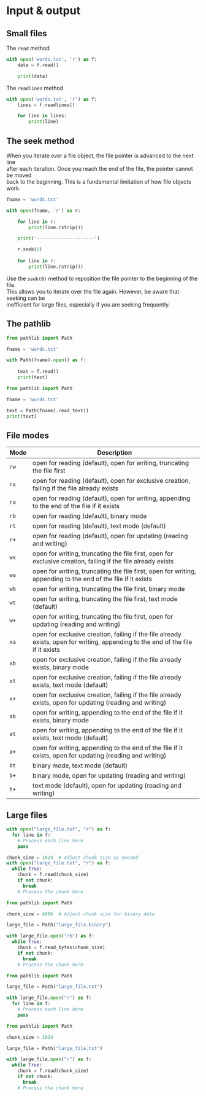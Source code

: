 # Input & output

## Small files

The `read` method

```python
with open('words.txt', 'r') as f:
    data = f.read()

    print(data)
```

The `readlines` method

```python
with open('words.txt', 'r') as f:
    lines = f.readlines()

    for line in lines:
        print(line)
```

## The seek method 

When you iterate over a file object, the file pointer is advanced to the next line  
after each iteration. Once you reach the end of the file, the pointer cannot be moved  
back to the beginning. This is a fundamental limitation of how file objects work.  

```python
fname = 'words.txt'

with open(fname, 'r') as r:

    for line in r:
        print(line.rstrip())

    print('---------------------')

    r.seek(0)
    
    for line in r:
        print(line.rstrip())
```

Use the `seek(0)` method to reposition the file pointer to the beginning of the file.  
This allows you to iterate over the file again. However, be aware that seeking can be  
inefficient for large files, especially if you are seeking frequently.

## The pathlib

```python
from pathlib import Path

fname = 'words.txt'

with Path(fname).open() as f:
    
    text = f.read()
    print(text)
```


```python
from pathlib import Path

fname = 'words.txt'

text = Path(fname).read_text()
print(text)
```

## File modes

| Mode | Description |
| --- | --- |
| `rw` | open for reading (default), open for writing, truncating the file first |
| `rx` | open for reading (default), open for exclusive creation, failing if the file already exists |
| `ra` | open for reading (default), open for writing, appending to the end of the file if it exists |
| `rb` | open for reading (default), binary mode |
| `rt` | open for reading (default), text mode (default) |
| `r+` | open for reading (default), open for updating (reading and writing) |
| `wx` | open for writing, truncating the file first, open for exclusive creation, failing if the file already exists |
| `wa` | open for writing, truncating the file first, open for writing, appending to the end of the file if it exists |
| `wb` | open for writing, truncating the file first, binary mode |
| `wt` | open for writing, truncating the file first, text mode (default) |
| `w+` | open for writing, truncating the file first, open for updating (reading and writing) |
| `xa` | open for exclusive creation, failing if the file already exists, open for writing, appending to the end of the file if it exists |
| `xb` | open for exclusive creation, failing if the file already exists, binary mode |
| `xt` | open for exclusive creation, failing if the file already exists, text mode (default) |
| `x+` | open for exclusive creation, failing if the file already exists, open for updating (reading and writing) |
| `ab` | open for writing, appending to the end of the file if it exists, binary mode |
| `at` | open for writing, appending to the end of the file if it exists, text mode (default) |
| `a+` | open for writing, appending to the end of the file if it exists, open for updating (reading and writing) |
| `bt` | binary mode, text mode (default) |
| `b+` | binary mode, open for updating (reading and writing) |
| `t+` | text mode (default), open for updating (reading and writing) |




## Large files

```python
with open("large_file.txt", "r") as f:
  for line in f:
    # Process each line here
    pass
```


```python
chunk_size = 1024  # Adjust chunk size as needed
with open("large_file.txt", "r") as f:
  while True:
    chunk = f.read(chunk_size)
    if not chunk:
      break
    # Process the chunk here
```

```python
from pathlib import Path

chunk_size = 4096  # Adjust chunk size for binary data

large_file = Path("large_file.binary")

with large_file.open("rb") as f:
  while True:
    chunk = f.read_bytes(chunk_size)
    if not chunk:
      break
    # Process the chunk here
```

```python
from pathlib import Path

large_file = Path("large_file.txt")

with large_file.open("r") as f:
  for line in f:
    # Process each line here
    pass
```

```python
from pathlib import Path

chunk_size = 1024

large_file = Path("large_file.txt")

with large_file.open("r") as f:
  while True:
    chunk = f.read(chunk_size)
    if not chunk:
      break
    # Process the chunk here
```
